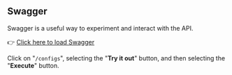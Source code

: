 ## Swagger

Swagger is a useful way to experiment and interact with the API. 

👉 [Click here to load Swagger](https://[[HOST_SUBDOMAIN]]-30000-[[KATACODA_HOST]].environments.katacoda.com/api/v1/)

Click on "`/configs`", selecting the "**Try it out**" button, and then selecting the "**Execute**" button.